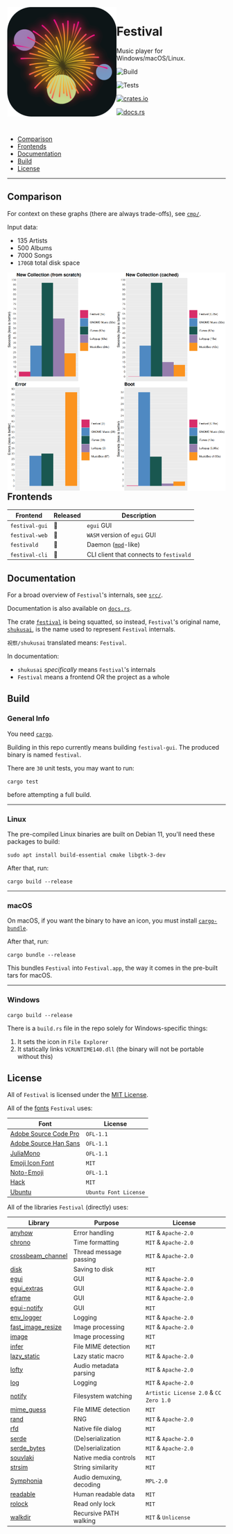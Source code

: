 <img src="assets/images/icon/512.png" align="left" width="50%"/>

# Festival
Music player for Windows/macOS/Linux.

![Build](https://github.com/hinto-janai/festival/actions/workflows/build/root.yml/badge.svg)

![Tests](https://github.com/hinto-janai/festival/actions/workflows/tests/root.yml/badge.svg)

[![crates.io](https://img.shields.io/crates/v/shukusai.svg)](https://crates.io/crates/shukusai)

[![docs.rs](https://docs.rs/shukusai/badge.svg)](https://docs.rs/shukusai)

<br clear="left"/>

* [Comparison](#Comparison)
* [Frontends](#Frontends)
* [Documentation](#Documentation)
* [Build](#Build)
* [License](#License)

---

## Comparison
For context on these graphs (there are always trade-offs), see [`cmp/`](https://github.com/hinto-janai/festival/cmp).

Input data:

- 135 Artists
- 500 Albums
- 7000 Songs
- `170GB` total disk space

<img src="assets/images/cmp/scratch.png" align="left" width="50%"/>
<img src="assets/images/cmp/cache.png" align="right" width="50%"/>

<img src="assets/images/cmp/error.png" align="left" width="50%"/>
<img src="assets/images/cmp/boot.png" align="right" width="50%"/>

## Frontends
| Frontend                    | Released | Description |
|-----------------------------|----------|-------------|
| `festival-gui`              | 🔴       | `egui` GUI
| `festival-web`              | 🔴       | `WASM` version of `egui` GUI
| `festivald`                 | 🔴       | Daemon ([`mpd`](https://github.com/MusicPlayerDaemon/MPD)-like)
| `festival-cli`              | 🔴       | CLI client that connects to `festivald`

## Documentation
For a broad overview of `Festival`'s internals, see [`src/`](https://github.com/hinto-janai/festival/src).

Documentation is also available on [`docs.rs`](https://docs.rs/shukusai).

The crate [`festival`](https://crates.io/crates/festival) is being squatted, so instead, `Festival`'s
original name, [`shukusai`](https://crates.io/crates/shukusai), is the name used to represent `Festival` internals.

`祝祭/shukusai` translated means: `Festival`.

In documentation:

- `shukusai` _specifically_ means `Festival`'s internals
- `Festival` means a frontend OR the project as a whole

## Build
### General Info
You need [`cargo`](https://www.rust-lang.org/learn/get-started).

Building in this repo currently means building `festival-gui`. The produced binary is named `festival`.

There are `30` unit tests, you may want to run:
```
cargo test
```
before attempting a full build.

---

### Linux
The pre-compiled Linux binaries are built on Debian 11, you'll need these packages to build:
```
sudo apt install build-essential cmake libgtk-3-dev
```

After that, run:
```
cargo build --release
```

---

### macOS
On macOS, if you want the binary to have an icon, you must install [`cargo-bundle`](https://github.com/burtonageo/cargo-bundle).

After that, run:
```
cargo bundle --release
```
This bundles `Festival` into `Festival.app`, the way it comes in the pre-built tars for macOS.

---

### Windows
```
cargo build --release
```

There is a `build.rs` file in the repo solely for Windows-specific things:

1. It sets the icon in `File Explorer`
2. It statically links `VCRUNTIME140.dll` (the binary will not be portable without this)

## License
All of `Festival` is licensed under the [MIT License](https://github.com/hinto-janai/festival/LICENSE).

All of the [fonts](https://github.com/hinto-janai/festival/assets/fonts) `Festival` uses:

| Font                                                                    | License |
|-------------------------------------------------------------------------|---------|
| [Adobe Source Code Pro](https://github.com/adobe-fonts/source-code-pro) | `OFL-1.1`
| [Adobe Source Han Sans](https://github.com/adobe-fonts/source-han-sans) | `OFL-1.1`
| [JuliaMono](https://github.com/cormullion/juliamono)                    | `OFL-1.1`
| [Emoji Icon Font](https://github.com/jslegers/emoji-icon-font)          | `MIT`
| [Noto-Emoji](https://github.com/googlefonts/noto-emoji)                 | `OFL-1.1`
| [Hack](https://github.com/source-foundry/Hack)                          | `MIT`
| [Ubuntu](https://github.com/daltonmaag/ubuntu)                          | `Ubuntu Font License`

All of the libraries `Festival` (directly) uses:

| Library | Purpose | License |
|---------|---------|---------|
| [anyhow](https://github.com/dtolnay/anyhow)                        | Error handling           | `MIT` & `Apache-2.0`
| [chrono](https://github.com/chronotope/chrono)                     | Time formatting          | `MIT` & `Apache-2.0`
| [crossbeam_channel](https://github.com/crossbeam-rs/crossbeam)     | Thread message passing   | `MIT` & `Apache-2.0`
| [disk](https://github.com/hinto-janai/disk)                        | Saving to disk           | `MIT`
| [egui](https://github.com/emilk/egui)                              | GUI                      | `MIT` & `Apache-2.0`
| [egui_extras](https://github.com/emilk/egui/crates/egui_extras)    | GUI                      | `MIT` & `Apache-2.0`
| [eframe](https://github.com/emilk/egui/crates/eframe)              | GUI                      | `MIT` & `Apache-2.0`
| [egui-notify](https://github.com/ItsEthra/egui-notify)             | GUI                      | `MIT`
| [env_logger](https://github.com/rust-cli/env_logger)               | Logging                  | `MIT` & `Apache-2.0`
| [fast_image_resize](https://github.com/cykooz/fast_image_resize)   | Image processing         | `MIT` & `Apache-2.0`
| [image](https://github.com/image-rs/image)                         | Image processing         | `MIT`
| [infer](https://github.com/bojand/infer)                           | File MIME detection      | `MIT`
| [lazy_static](https://github.com/rust-lang-nursery/lazy-static.rs) | Lazy static macro        | `MIT` & `Apache-2.0`
| [lofty](https://github.com/Serial-ATA/lofty-rs)                    | Audio metadata parsing   | `MIT` & `Apache-2.0`
| [log](https://github.com/rust-lang/log)                            | Logging                  | `MIT` & `Apache-2.0`
| [notify](https://github.com/notify-rs/notify)                      | Filesystem watching      | `Artistic License 2.0` & `CC Zero 1.0`
| [mime_guess](https://github.com/abonander/mime_guess)              | File MIME detection      | `MIT`
| [rand](https://github.com/rust-random/rand)                        | RNG                      | `MIT` & `Apache-2.0`
| [rfd](https://github.com/PolyMeilex/rfd)                           | Native file dialog       | `MIT`
| [serde](https://github.com/serde-rs/serde)                         | (De)serialization        | `MIT` & `Apache-2.0`
| [serde_bytes](https://github.com/serde-rs/bytes)                   | (De)serialization        | `MIT` & `Apache-2.0`
| [souvlaki](https://github.com/Sinono3/souvlaki)                    | Native media controls    | `MIT`
| [strsim](https://github.com/dguo/strsim-rs)                        | String similarity        | `MIT`
| [Symphonia](https://github.com/pdeljanov/Symphonia)                | Audio demuxing, decoding | `MPL-2.0`
| [readable](https://github.com/hinto-janai/readable)                | Human readable data      | `MIT`
| [rolock](https://github.com/hinto-janai/rolock)                    | Read only lock           | `MIT`
| [walkdir](https://github.com/BurntSushi/walkdir)                   | Recursive PATH walking   | `MIT` & `Unlicense` 
